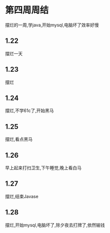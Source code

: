 # 第四周周结
  摆烂的一周,学java,开始mysql,电脑坏了效率好慢
## 1.22
  摆烂一天
## 1.23
  摆烂
## 1.24
  摆烂,不学61c了,开始黑马
## 1.25
  摆烂,看点黑马
## 1.26 
  早上起来打扫卫生,下午睡觉,晚上看白马
## 1.27
  摆烂,结束Javase
## 1.28
  摆烂,开始mysql,电脑坏了,除夕夜去打牌了,依然输钱